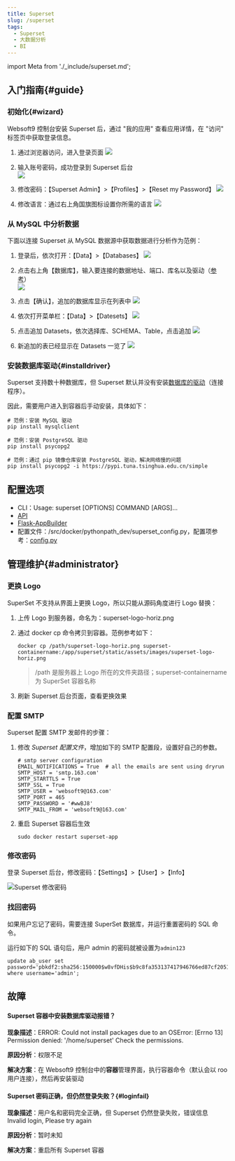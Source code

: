 ```yaml
---
title: Superset
slug: /superset
tags:
  - Superset
  - 大数据分析
  - BI
---
```


import Meta from './_include/superset.md';

<Meta name="meta" />

## 入门指南{#guide}

### 初始化{#wizard}

Websoft9 控制台安装 Superset 后，通过 "我的应用" 查看应用详情，在 "访问" 标签页中获取登录信息。  

1. 通过浏览器访问，进入登录页面 
   ![](https://libs.websoft9.com/Websoft9/DocsPicture/en/superset/superset-login-websoft9.png)

2. 输入账号密码，成功登录到 Superset 后台  
   ![](https://libs.websoft9.com/Websoft9/DocsPicture/en/superset/superset-console-websoft9.png)

3. 修改密码：【Superset Admin】>【Profiles】>【Reset my Password】
   ![](https://libs.websoft9.com/Websoft9/DocsPicture/en/superset/superset-resetpw-websoft9.png)

4. 修改语言：通过右上角国旗图标设置你所需的语言
   ![](https://libs.websoft9.com/Websoft9/DocsPicture/en/superset/superset-setlanguagech-websoft9.png)


### 从 MySQL 中分析数据

下面以连接 Superset 从 MySQL 数据源中获取数据进行分析作为范例：

1. 登录后，依次打开：【Data】>【Databases】
   ![](https://libs.websoft9.com/Websoft9/DocsPicture/en/superset/superset-database-websoft9.png)

2. 点击右上角【数据库】，输入要连接的数据地址、端口、库名以及驱动（[参考](https://docs.sqlalchemy.org/en/13/core/engines.html)）  
   ![](https://libs.websoft9.com/Websoft9/DocsPicture/en/superset/superset-connect-websoft9.png)

3. 点击【确认】，追加的数据库显示在列表中
   ![](https://libs.websoft9.com/Websoft9/DocsPicture/en/superset/superset-connect-websoft9.png)

4. 依次打开菜单栏：【Data】>【Datesets】
   ![](https://libs.websoft9.com/Websoft9/DocsPicture/en/superset/superset-dataset-websoft9.png)

5. 点击追加 Datasets，依次选择库、SCHEMA、Table，点击追加
   ![](https://libs.websoft9.com/Websoft9/DocsPicture/en/superset/superset-selecttable-websoft9.png)

6. 新追加的表已经显示在 Datasets 一览了
   ![](https://libs.websoft9.com/Websoft9/DocsPicture/en/superset/superset-datalist-websoft9.png)

### 安装数据库驱动{#installdriver}

Superset 支持数十种数据库，但 Superset 默认并没有安装[数据库的驱动](https://superset.apache.org/docs/databases/installing-database-drivers)（连接程序）。

因此，需要用户进入到容器后手动安装，具体如下： 

```
# 范例：安装 MySQL 驱动
pip install mysqlclient

# 范例：安装 PostgreSQL 驱动
pip install psycopg2

# 范例：通过 pip 镜像仓库安装 PostgreSQL 驱动，解决网络慢的问题
pip install psycopg2 -i https://pypi.tuna.tsinghua.edu.cn/simple
```

## 配置选项

- CLI：Usage: superset [OPTIONS] COMMAND [ARGS]...
- [API](https://superset.apache.org/docs/api) 
- [Flask-AppBuilder](https://flask-appbuilder.readthedocs.io/en/latest/security.html#supported-authentication-types)
- 配置文件：/src/docker/pythonpath_dev/superset_config.py，配置项参考：[config.py](https://github.com/apache/superset/blob/master/superset/config.py)

## 管理维护{#administrator}

### 更换 Logo

SuperSet 不支持从界面上更换 Logo，所以只能从源码角度进行 Logo 替换：

1. 上传 Logo 到服务器，命名为：superset-logo-horiz.png

2. 通过 docker cp 命令拷贝到容器。范例参考如下：

   ```
   docker cp /path/superset-logo-horiz.png superset-containername:/app/superset/static/assets/images/superset-logo-horiz.png
   ```

   > /path 是服务器上 Logo 所在的文件夹路径；superset-containername 为 SuperSet 容器名称

3. 刷新 Superset 后台页面，查看更换效果

### 配置 SMTP

Superset 配置 SMTP 发邮件的步骤：

1. 修改 *Superset 配置文件*，增加如下的 SMTP 配置段，设置好自己的参数。

   ```
   # smtp server configuration
   EMAIL_NOTIFICATIONS = True  # all the emails are sent using dryrun
   SMTP_HOST = 'smtp.163.com'
   SMTP_STARTTLS = True
   SMTP_SSL = True
   SMTP_USER = 'websoft9@163.com'
   SMTP_PORT = 465
   SMTP_PASSWORD = '#wwBJ8'
   SMTP_MAIL_FROM = 'websoft9@163.com'
   ```

2. 重启 Superset 容器后生效
   ```
   sudo docker restart superset-app
   ```

### 修改密码

登录 Superset 后台，修改密码：【Settings】>【User】>【Info】

![Superset 修改密码](https://libs.websoft9.com/Websoft9/DocsPicture/en/superset/superset-resetpw-websoft9.png)

### 找回密码

如果用户忘记了密码，需要连接 SuperSet 数据库，并运行重置密码的 SQL 命令。  

运行如下的 SQL 语句后，用户 admin 的密码就被设置为`admin123`

   ```
   update ab_user set password='pbkdf2:sha256:150000$w8vfDHis$b9c8fa353137417946766ed87cf20510da7e1e3a7b79eef37426330abef552bf' where username='admin';
   ```

## 故障

#### Superset 容器中安装数据库驱动报错？

**现象描述**：ERROR: Could not install packages due to an OSError: [Errno 13] Permission denied: '/home/superset'
Check the permissions.

**原因分析**：权限不足

**解决方案**：在 Websoft9 控制台中的**容器**管理界面，执行容器命令（默认会以 roo 用户连接），然后再安装驱动

#### Superset 密码正确，但仍然登录失败？{#loginfail}

**现象描述**：用户名和密码完全正确，但 Superset 仍然登录失败，错误信息 Invalid login, Please try again

**原因分析**：暂时未知

**解决方案**：重启所有 Superset 容器